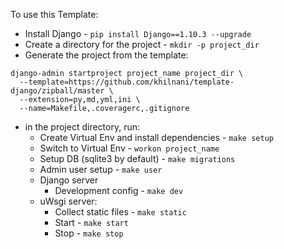 
To use this Template:

- Install Django - `pip install Django==1.10.3 --upgrade`
- Create a directory for the project - `mkdir -p project_dir`
- Generate the project from the template:
```
django-admin startproject project_name project_dir \
  --template=https://github.com/khilnani/template-django/zipball/master \
  --extension=py,md,yml,ini \
  --name=Makefile,.coveragerc,.gitignore
```
- in the project directory, run:
  - Create Virtual Env and install dependencies - `make setup`
  - Switch to Virtual Env - `workon project_name`
  - Setup DB (sqlite3 by default) - `make migrations`
  - Admin user setup - `make user`
  - Django server
    - Development config - `make dev`
  - uWsgi server:
    - Collect static files - `make static`
    - Start - `make start`
    - Stop - `make stop`
